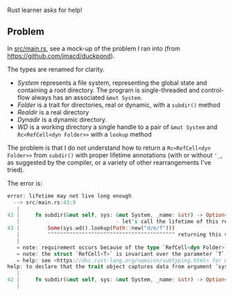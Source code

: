 Rust learner asks for help!

## Problem

In [src/main.rs](./src/main.rs), see a mock-up of the problem I ran into (from https://github.com/jmacd/duckpond).

The types are renamed for clarity.

- *System* represents a file system, representing the global state and containing a root directory. The program is single-threaded and control-flow always has an associated `&mut System`.
- *Folder* is a trait for directories, real or dynamic, with a `subdir()` method
- *Realdir* is a real directory
- *Dynadir* is a dynamic directory.
- *WD* is a working directory a single handle to a pair of `&mut System` and `Rc<RefCell<dyn Folder>>` with a `lookup` method

The problem is that I do not understand how to return a `Rc<RefCell<dyn Folder>>` from `subdir()` with proper lifetime annotations (with or without `'_`, as suggested by the compiler, or a variety of other rearrangements I've tried).

The error is:

```rust
error: lifetime may not live long enough
  --> src/main.rs:43:9
   |
42 |     fn subdir(&mut self, sys: &mut System, _name: &str) -> Option<Rc<RefCell<dyn Folder>>> {
   |                               - let's call the lifetime of this reference `'1`
43 |         Some(sys.wd().lookup(Path::new("d/e/f")))
   |         ^^^^^^^^^^^^^^^^^^^^^^^^^^^^^^^^^^^^^^^^^ returning this value requires that `'1` must outlive `'static`
   |
   = note: requirement occurs because of the type `RefCell<dyn Folder>`, which makes the generic argument `dyn Folder` invariant
   = note: the struct `RefCell<T>` is invariant over the parameter `T`
   = help: see <https://doc.rust-lang.org/nomicon/subtyping.html> for more information about variance
help: to declare that the trait object captures data from argument `sys`, you can add an explicit `'_` lifetime bound
   |
42 |     fn subdir(&mut self, sys: &mut System, _name: &str) -> Option<Rc<RefCell<dyn Folder + '_>>> {
   |                                                                                         ++++

```

